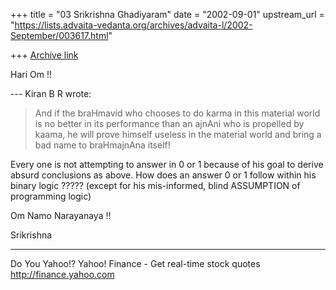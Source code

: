 +++
title = "03 Srikrishna Ghadiyaram"
date = "2002-09-01"
upstream_url = "https://lists.advaita-vedanta.org/archives/advaita-l/2002-September/003617.html"

+++
[Archive link](https://lists.advaita-vedanta.org/archives/advaita-l/2002-September/003617.html)

Hari Om !!

--- Kiran B R <kiranbr at ROCKETMAIL.COM> wrote:
> And if the braHmavid who chooses to do karma in this
> material world is no better in its performance than
> an
> ajnAni who is propelled by kaama, he will prove
> himself useless in the material world and bring a
> bad
> name to braHmajnAna itself!
>

Every one is not attempting to answer in 0 or 1
because of his goal to derive absurd conclusions as
above. How does an answer 0 or 1 follow within his
binary logic ????? (except for his mis-informed, blind
ASSUMPTION of programming logic)

Om Namo Narayanaya !!

Srikrishna

__________________________________________________
Do You Yahoo!?
Yahoo! Finance - Get real-time stock quotes
http://finance.yahoo.com

